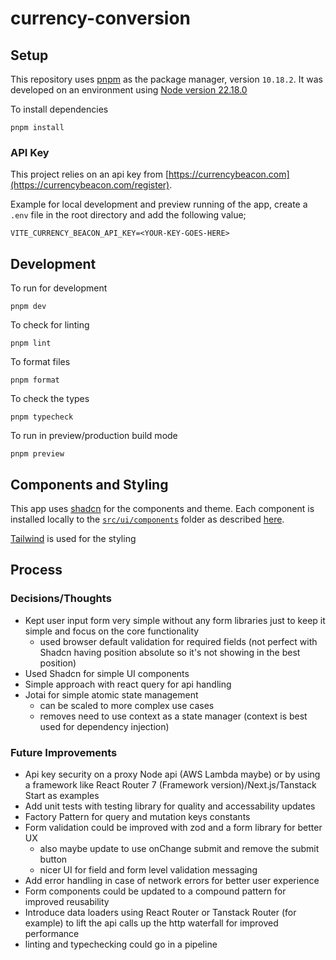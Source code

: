 # currency-conversion

## Setup

This repository uses [pnpm](https://pnpm.io/installation) as the package manager, version `10.18.2`. It was developed on an environment using [Node version 22.18.0](https://nodejs.org/en/blog/release/v22.18.0)

To install dependencies

`pnpm install`

### API Key

This project relies on an api key from [https://currencybeacon.com](https://currencybeacon.com/register).

Example for local development and preview running of the app, create a `.env` file in the root directory and add the following value;

`VITE_CURRENCY_BEACON_API_KEY=<YOUR-KEY-GOES-HERE>`

## Development

To run for development

`pnpm dev`

To check for linting

`pnpm lint`

To format files

`pnpm format`

To check the types

`pnpm typecheck`

To run in preview/production build mode

`pnpm preview`

## Components and Styling

This app uses [shadcn](https://ui.shadcn.com/) for the components and theme. Each component is installed locally to the [`src/ui/components`](./src/ui/components/) folder as described [here](https://ui.shadcn.com/docs/installation/vite#add-components).

[Tailwind](https://tailwindcss.com/) is used for the styling

## Process

### Decisions/Thoughts

- Kept user input form very simple without any form libraries just to keep it simple and focus on the core functionality
  - used browser default validation for required fields (not perfect with Shadcn having position absolute so it's not showing in the best position)
- Used Shadcn for simple UI components
- Simple approach with react query for api handling
- Jotai for simple atomic state management
  - can be scaled to more complex use cases
  - removes need to use context as a state manager (context is best used for dependency injection)

### Future Improvements

- Api key security on a proxy Node api (AWS Lambda maybe) or by using a framework like React Router 7 (Framework version)/Next.js/Tanstack Start as examples
- Add unit tests with testing library for quality and accessability updates
- Factory Pattern for query and mutation keys constants
- Form validation could be improved with zod and a form library for better UX
  - also maybe update to use onChange submit and remove the submit button
  - nicer UI for field and form level validation messaging
- Add error handling in case of network errors for better user experience
- Form components could be updated to a compound pattern for improved reusability
- Introduce data loaders using React Router or Tanstack Router (for example) to lift the api calls up the http waterfall for improved performance
- linting and typechecking could go in a pipeline
